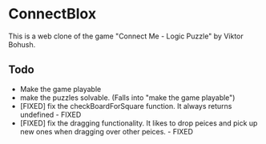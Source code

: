 # ConnectBlox

This is a web clone of the game "Connect Me - Logic Puzzle" by Viktor Bohush.

## Todo

+ Make the game playable
+ make the puzzles solvable. (Falls into "make the game playable")
+ [FIXED] fix the checkBoardForSquare function. It always returns undefined - FIXED
+ [FIXED] fix the dragging functionality. It likes to drop peices and pick up new ones when dragging over other peices. - FIXED
